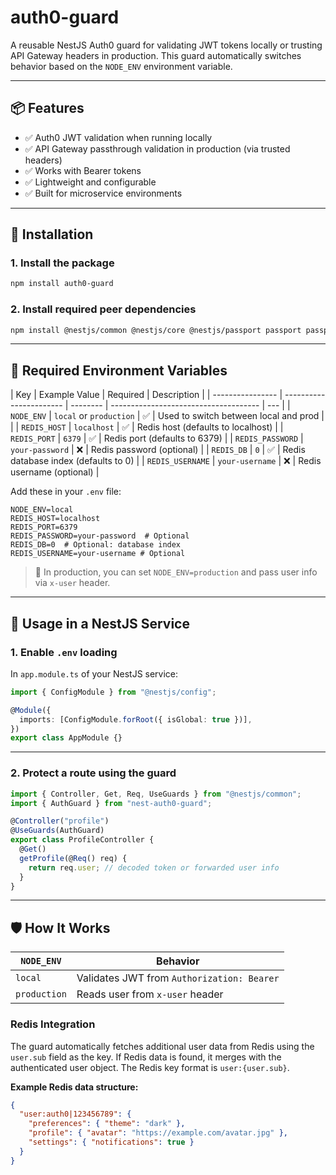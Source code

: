 # auth0-guard

A reusable NestJS Auth0 guard for validating JWT tokens locally or trusting API Gateway headers in production. This guard automatically switches behavior based on the `NODE_ENV` environment variable.

---

## 📦 Features

- ✅ Auth0 JWT validation when running locally
- ✅ API Gateway passthrough validation in production (via trusted headers)
- ✅ Works with Bearer tokens
- ✅ Lightweight and configurable
- ✅ Built for microservice environments

---

## 🚀 Installation

### 1. Install the package

```bash
npm install auth0-guard
```

### 2. Install required peer dependencies

```bash
npm install @nestjs/common @nestjs/core @nestjs/passport passport passport-jwt ioredis
```

---

## 🔐 Required Environment Variables

| Key              | Example Value           | Required | Description                           |
| ---------------- | ----------------------- | -------- | ------------------------------------- | --- |
| `NODE_ENV`       | `local` or `production` | ✅       | Used to switch between local and prod |     |
| `REDIS_HOST`     | `localhost`             | ✅       | Redis host (defaults to localhost)    |
| `REDIS_PORT`     | `6379`                  | ✅       | Redis port (defaults to 6379)         |
| `REDIS_PASSWORD` | `your-password`         | ❌       | Redis password (optional)             |
| `REDIS_DB`       | `0`                     | ✅       | Redis database index (defaults to 0)  |
| `REDIS_USERNAME` | `your-username`         | ❌       | Redis username (optional)             |

Add these in your `.env` file:

```env
NODE_ENV=local
REDIS_HOST=localhost
REDIS_PORT=6379
REDIS_PASSWORD=your-password  # Optional
REDIS_DB=0  # Optional: database index
REDIS_USERNAME=your-username # Optional

```

> 🔁 In production, you can set `NODE_ENV=production` and pass user info via `x-user` header.

---

## 🧪 Usage in a NestJS Service

### 1. Enable `.env` loading

In `app.module.ts` of your NestJS service:

```ts
import { ConfigModule } from "@nestjs/config";

@Module({
  imports: [ConfigModule.forRoot({ isGlobal: true })],
})
export class AppModule {}
```

---

### 2. Protect a route using the guard

```ts
import { Controller, Get, Req, UseGuards } from "@nestjs/common";
import { AuthGuard } from "nest-auth0-guard";

@Controller("profile")
@UseGuards(AuthGuard)
export class ProfileController {
  @Get()
  getProfile(@Req() req) {
    return req.user; // decoded token or forwarded user info
  }
}
```

---

## 🛡 How It Works

| `NODE_ENV`   | Behavior                                   |
| ------------ | ------------------------------------------ |
| `local`      | Validates JWT from `Authorization: Bearer` |
| `production` | Reads user from `x-user` header            |

### Redis Integration

The guard automatically fetches additional user data from Redis using the `user.sub` field as the key. If Redis data is found, it merges with the authenticated user object. The Redis key format is `user:{user.sub}`.

**Example Redis data structure:**

```json
{
  "user:auth0|123456789": {
    "preferences": { "theme": "dark" },
    "profile": { "avatar": "https://example.com/avatar.jpg" },
    "settings": { "notifications": true }
  }
}
```

